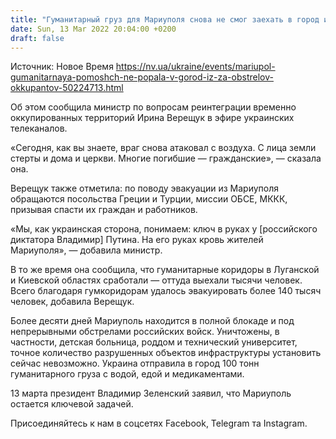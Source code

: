 ```yaml
---
title: "Гуманитарный груз для Мариуполя снова не смог заехать в город из-за обстрелов оккупантов — Верещук"
date: Sun, 13 Mar 2022 20:04:00 +0200
draft: false
---
```

Источник: Новое Время https://nv.ua/ukraine/events/mariupol-gumanitarnaya-pomoshch-ne-popala-v-gorod-iz-za-obstrelov-okkupantov-50224713.html


Об этом сообщила министр по вопросам реинтеграции временно оккупированных территорий Ирина Верещук в эфире украинских телеканалов.

«Сегодня, как вы знаете, враг снова атаковал с воздуха. С лица земли стерты и дома и церкви. Многие погибшие — гражданские», — сказала она.

Верещук также отметила: по поводу эвакуации из Мариуполя обращаются посольства Греции и Турции, миссии ОБСЕ, МККК, призывая спасти их граждан и работников.

«Мы, как украинская сторона, понимаем: ключ в руках у [российского диктатора Владимир] Путина. На его руках кровь жителей Мариуполя», — добавила министр.

В то же время она сообщила, что гуманитарные коридоры в Луганской и Киевской областях сработали — оттуда выехали тысячи человек. Всего благодаря гумкоридорам удалось эвакуировать более 140 тысяч человек, добавила Верещук.

Более десяти дней Мариуполь находится в полной блокаде и под непрерывными обстрелами российских войск. Уничтожены, в частности, детская больница, роддом и технический университет, точное количество разрушенных объектов инфраструктуры установить сейчас невозможно. Украина отправила в город 100 тонн гуманитарного груза с водой, едой и медикаментами.

13 марта президент Владимир Зеленский заявил, что Мариуполь остается ключевой задачей.

Присоединяйтесь к нам в соцсетях Facebook, Telegram та Instagram.
